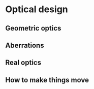 # Optical design



## Geometric optics

## Aberrations

## Real optics

## How to make things move
